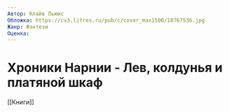 ```yaml
---
Автор: Клайв Льюис
Обложка: https://cv3.litres.ru/pub/c/cover_max1500/18767536.jpg
Жанр: Фэнтези
Оценка: 
---
```


# Хроники Нарнии - Лев, колдунья и платяной шкаф

[[Книги]]